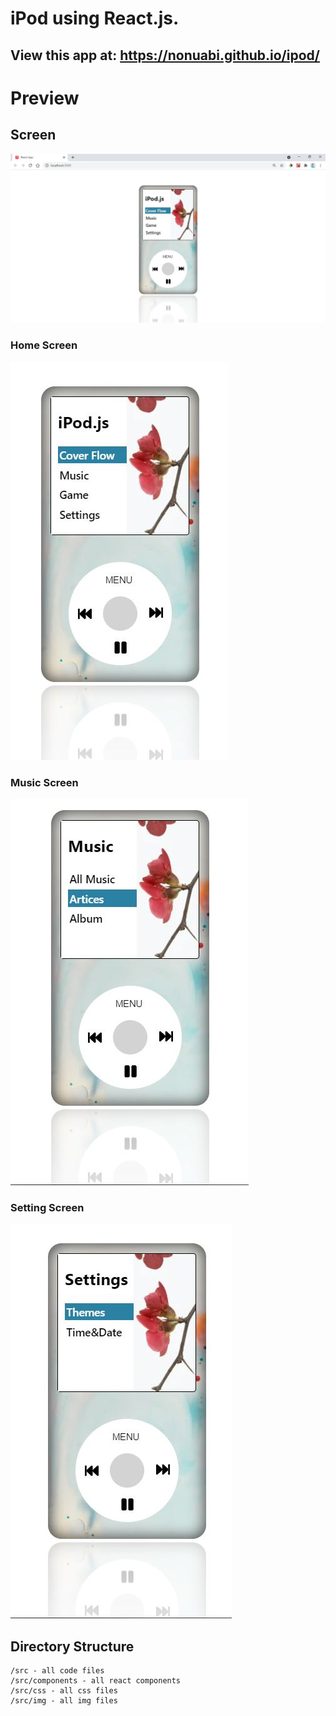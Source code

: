 # iPod using React.js.

## View this app at: https://nonuabi.github.io/ipod/

# Preview

## Screen

![](src/img/complete.JPG)

### Home Screen

![](src/img/home.JPG)

### Music Screen

![](src/img/music.JPG)

### Setting Screen

![](src/img/settings.JPG)

## Directory Structure

```
/src - all code files
/src/components - all react components
/src/css - all css files
/src/img - all img files
```
